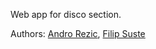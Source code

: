 Web app for disco section.

Authors:
[Andro Rezic](https://github.com/droan),
[Filip Suste](https://github.com/Narayanan170)
